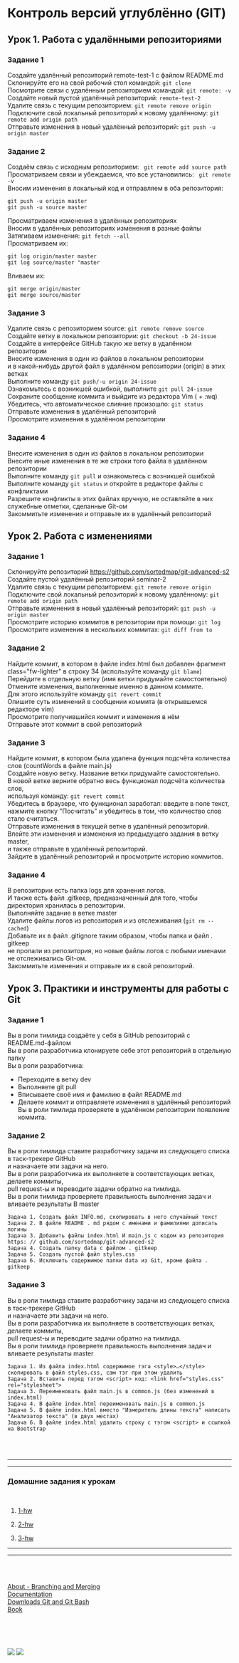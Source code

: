 # Контроль версий углублённо (GIT)

## Урок 1. Работа с удалёнными репозиториями

### Задание 1
Создайте удалённый репозиторий remote-test-1 с файлом README.md <br>
Склонируйте его на свой рабочий стол командой: ```git clone``` <br>
Посмотрите связи с удалённым репозиторием командой: ```git remote: -v``` <br>
Создайте новый пустой удалённый репозиторий: ```remote-test-2``` <br>
Удалите связь с текущим pепозиторием: ```git remote remove origin``` <br>
Подключите свой локальный репозиторий к новому удалённому: ```git remote add origin path``` <br>
Отправьте изменения в новый удалённый репозиторий: ```git push -u origin master``` <br>

### Задание 2
Создаём связь с исходным pепозиторием: ``` git remote add source path``` <br> 
Просматриваем связи и убеждаемся, что все установились: ``` git remote -v``` <br>
Вносим изменения в локальный код и отправляем в оба репозитория:
``` 
git push -u origin master
git push -u source master
``` 
Просматриваем изменения в удалённых репозиториях <br>
Вносим в удалённых репозиториях изменения в разные файлы <br>
Затягиваем изменения: ```git fetch --all``` <br>
Просматриваем их: 
```
git log origin/master master
git log source/master "master
``` 
Вливаем их:
```
git merge origin/master
git merge source/master
``` 

### Задание 3
Удалите связь с pепозиторием source: ```git remote remove source``` <br>
Создайте ветку в локальном pепозитории: ```git checkout -b 24-issue``` <br>
Создайте в интерфейсе GitHub такую же ветку в удалённом репозитории <br>
Внесите изменения в один из файлов в локальном репозитории <br> 
и в какой-нибудь другой файл в удалённом репозитории (origin) в этих ветках <br>
Выполните команду ```git push/-u origin 24-issue``` <br>
Ознакомьтесь с возникшей ошибкой, выполните ```git pull 24-issue``` <br>
Сохраните сообщение коммита и выйдите из редактора Vim (<ESC> + :wq) <br>
Убедитесь, что автоматическое слияние произошло: ```git status``` <br>
Отправьте изменения в удалённый репозиторий <br>
Просмотрите изменения в удалённом репозитории

### Задание 4
Внесите изменения в один из файлов в локальном репозитории <br>
Внесите иные изменения в те же строки того файла в удалённом репозитории <br>
Выполните команду ```git pull``` и ознакомьтесь с возникшей ошибкой <br>
Выполните команду ```git status``` и откройте в редакторе файлы с конфликтами <br>
Разрешите конфликты в этих файлах вручную, не оставляйте в них служебные отметки, сделанные Git-ом <br>
Закоммитьте изменения и отправьте их в удалённый репозиторий <br>

## Урок 2. Работа с изменениями
### Задание 1
Склонируйте репозиторий https://github.com/sortedmap/git-advanced-s2  <br>
Создайте пустой удалённый репозиторий seminar-2 <br>
Удалите связь с текущим репозиторием: ```git remote remove origin``` <br>
Подключите свой локальный репозиторий к новому удалённому: ```git remote add origin path``` <br>
Отправьте изменения в новый удалённый репозиторий: ```git push -u origin master``` <br>
Просмотрите историю коммитов в репозитории при помощи: ```git log```  <br>
Просмотрите изменения в нескольких коммитах: ```git diff from to``` <br>

### Задание 2
Найдите коммит, в котором в файле index.html был добавлен фрагмент <br> 
class="fw-lighter" в строку 34 (используйте команду ```git blame```) <br>
Перейдите в отдельную ветку (имя ветки придумайте самостоятельно) <br>
Отмените изменения, выполненные именно в данном коммите. <br> 
Для этого используйте команду ```git revert commit```  <br>
Опишите суть изменений в сообщении коммита (в открывшемся редакторе vim) <br>
Просмотрите получившийся коммит и изменения в нём <br>
Отправьте этот коммит в свой репозиторий <br>

### Задание 3
Найдите коммит, в котором была удалена функция подсчёта количества слов (countWords в файле main.js) <br>
Создайте новую ветку. Название ветки придумайте самостоятельно. <br>
В новой ветке верните обратно весь функционал подсчёта количества слов, <br>
используя команду: ```git revert commit``` <br>
Убедитесь в браузере, что функционал заработал: введите в поле текст, <br>
нажмите кнопку "Посчитать" и убедитесь в том, что количество слов стало считаться. <br>
Отправьте изменения в текущей ветке в удалённый репозиторий. <br>
Влейте эти изменения и изменения из предыдущего задания в ветку master, <br>
и также отправьте в удалённый репозиторий. <br>
Зайдите в удалённый репозиторий и просмотрите историю коммитов. <br>

### Задание 4
В репозитории есть папка logs для хранения логов. <br> 
И также есть файл .gitkeep, предназначенный для того, чтобы директория хранилась в репозитории. <br>
Выполняйте задание в ветке master <br>
Удалите файлы логов из репозитория и из отслеживания (```git rm --cached```) <br>
Добавьте их в файл .gitignore таким образом, чтобы папка и файл . gitkeep <br> 
не пропали из репозитория, но новые файлы логов с любыми именами не отслеживались Git-ом. <br>
Закоммитьте изменения и отправьте их в свой репозиторий. <br>

## Урок 3. Практики и инструменты для работы с Git
### Задание 1
Вы в роли тимлида создаёте у себя в GitHub репозиторий с README.md-файлом <br>
Вы в роли разработчика клонируете себе этот репозиторий в отдельную папку <br>
Вы в роли разработчика: <br>
- Переходите в ветку dev
- Выполняете git pull
- Вписываете своё имя и фамилию в файл README.md
- Делаете коммит и отправляете изменения в удалённый репозиторий <br>
Вы в роли тимлида проверяете в удалённом репозитории появление коммита. <br>

### Задание 2
Вы в роли тимлида ставите разработчику задачи из следующего списка в таск-трекере GitHub <br> 
и назначаете эти задачи на него. <br>
Вы в роли разработчика их выполняете в соответствующих ветках, делаете коммиты, <br>
pull request-ы и переводите задачи обратно на тимлида. <br>
Вы в роли тимлида проверяете правильность выполнения задач и вливаете результаты B master
```
Задача 1. Создать файл INFO.md, скопировать в него случайный текст
Задача 2. В файле README . md рядом с именами и фамилиями дописать
логины
Задача 3. Добавить файлы index.html И main.js с кодом из репозитория https: // github.com/sortedmap/git-advanced-s2
Задача 4. Создать папку data с файлом . gitkeep
Задача 5. Создать пустой файл styles.css
Задача 6. Исключить содержимое папки data из Git, кроме файла . gitkeep
```

### Задание 3
Вы в роли тимлида ставите разработчику задачи из следующего списка в таск-трекере GitHub <br> 
и назначаете эти задачи на него. <br>
Вы в роли разработчика их выполняете в соответствующих ветках, делаете коммиты, <br> 
pull request-ы и переводите задачи обратно на тимлида. <br>
Вы в роли тимлида проверяете правильность выполнения задач и вливаете результаты master
```
Задача 1. Из файла index.html содержимое тэга <style>…</style> скопировать в файл styles.css, сам тэг при этом удалить
Задача 2. Вставить перед тэгом <script> код: <link href="styles.css" rel="stylesheet">
Задача 3. Переименовать файл main.js в common.js (без изменений в index.html)
Задача 4. В файле index.html переименовать main.js в common.js
Задача 5. В файле index.html вместо "Измеритель длины текста" написать "Анализатор текста" (в двух местах)
Задача 6. В файле index.html удалить строку с тэгом <script> и ссылкой на Bootstrap
```

 <br><br><hr><hr>

### Домашние задания к урокам
<br>

1. [1-hw](hw-1/README.md)

2. [2-hw](hw-2/README.md)

3. [3-hw](hw-3/README.md)

<hr><hr><br> <br> 

[About - Branching and Merging](https://git-scm.com/about/branching-and-merging) <br>
[Documentation](https://git-scm.com/doc) <br>
[Downloads Git and Git Bash](https://git-scm.com/downloads) <br> 
[Book](https://git-scm.com/book/en/v2)

 <br>  <br>  <br> 

![](img/Git-Icon-Black-min.png)
![](img/Git-Logo-2Color.png)

<br><br> 

